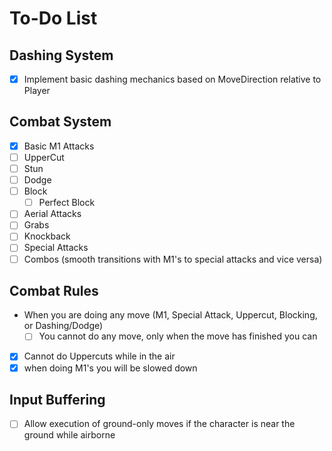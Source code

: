 # To-Do List

## Dashing System
- [x] Implement basic dashing mechanics based on MoveDirection relative to Player

## Combat System
- [x] Basic M1 Attacks
- [ ] UpperCut
- [ ] Stun
- [ ] Dodge
- [ ] Block
    - [ ] Perfect Block
- [ ] Aerial Attacks
- [ ] Grabs
- [ ] Knockback
- [ ] Special Attacks
- [ ] Combos (smooth transitions with M1's to special attacks and vice versa)

## Combat Rules
- When you are doing any move (M1, Special Attack, Uppercut, Blocking, or Dashing/Dodge)
    - [ ] You cannot do any move, only when the move has finished you can
- [x] Cannot do Uppercuts while in the air
- [x] when doing M1's you will be slowed down

## Input Buffering
- [ ] Allow execution of ground-only moves if the character is near the ground while airborne